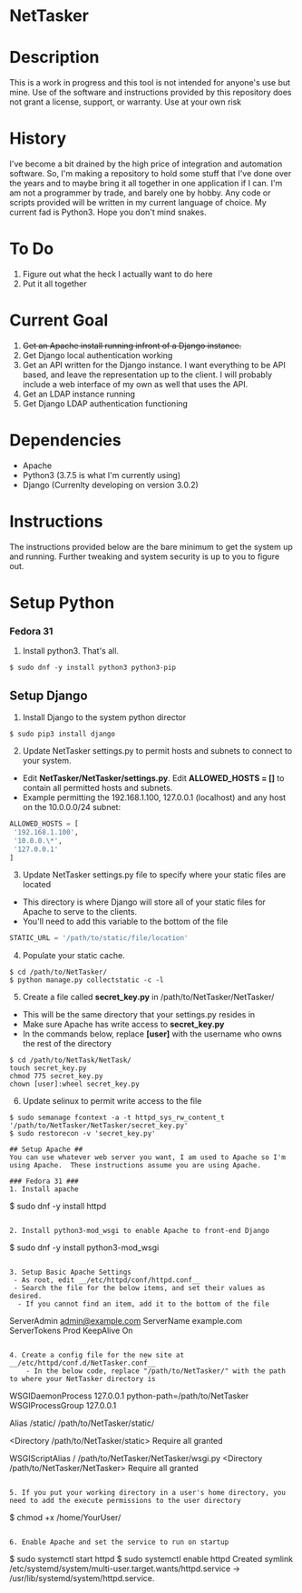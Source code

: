 # NetTasker #
# Description #
This is a work in progress and this tool is not intended for anyone's use but mine.  Use of the software and instructions provided by this repository does not grant a license, support, or warranty.  Use at your own risk

# History #
I've become a bit drained by the high price of integration and automation software.  So, I'm making a repository to hold some stuff that I've done over the years and to maybe bring it all together in one application if I can.  I'm am not a programmer by trade, and barely one by hobby.  Any code or scripts provided will be written in my current language of choice.  My current fad is Python3.  Hope you don't mind snakes.

# To Do #
1. Figure out what the heck I actually want to do here
2. Put it all together

# Current Goal #
1. ~~Get an Apache install running infront of a Django instance.~~
2. Get Django local authentication working
3. Get an API written for the Django instance.  I want everything to be API based, and leave the representation up to the client.  I will probably include a web interface of my own as well that uses the API.
4. Get an LDAP instance running
4. Get Django LDAP authentication functioning

# Dependencies #
- Apache
- Python3 (3.7.5 is what I'm currently using)
- Django (Currenlty developing on version 3.0.2)

# Instructions #
The instructions provided below are the bare minimum to get the system up and running.  Further tweaking and system security is up to you to figure out.

# Setup Python #

### Fedora 31 ###
1. Install python3.  That's all.
```
$ sudo dnf -y install python3 python3-pip
```


## Setup Django ##
1. Install Django to the system python director
```
$ sudo pip3 install django
```

2. Update NetTasker settings.py to permit hosts and subnets to connect to your system.
 - Edit __NetTasker/NetTasker/settings.py__.  Edit __ALLOWED_HOSTS = []__ to contain all permitted hosts and subnets.
 - Example permitting the 192.168.1.100, 127.0.0.1 (localhost) and any host on the 10.0.0.0/24 subnet:
```python
ALLOWED_HOSTS = [
 '192.168.1.100', 
 '10.0.0.\*',
 '127.0.0.1'
]
```

3. Update NetTasker settings.py file to specify where your static files are located
 - This directory is where Django will store all of your static files for Apache to serve to the clients.
 - You'll need to add this variable to the bottom of the file
```python
STATIC_URL = '/path/to/static/file/location'
```

4. Populate your static cache.
```
$ cd /path/to/NetTasker/
$ python manage.py collectstatic -c -l

```

5. Create a file called __secret_key.py__ in /path/to/NetTasker/NetTasker/
 - This will be the same directory that your settings.py resides in
 - Make sure Apache has write access to __secret_key.py__
 - In the commands below, replace __[user]__ with the username who owns the rest of the directory
```
$ cd /path/to/NetTask/NetTask/
touch secret_key.py
chmod 775 secret_key.py
chown [user]:wheel secret_key.py
```

6. Update selinux to permit write access to the file
```
$ sudo semanage fcontext -a -t httpd_sys_rw_content_t '/path/to/NetTasker/NetTasker/secret_key.py'
$ sudo restorecon -v 'secret_key.py'

## Setup Apache ##
You can use whatever web server you want, I am used to Apache so I'm using Apache.  These instructions assume you are using Apache.

### Fedora 31 ###
1. Install apache
```
$ sudo dnf -y install httpd
```

2. Install python3-mod_wsgi to enable Apache to front-end Django
```
$ sudo dnf -y install python3-mod_wsgi
```

3. Setup Basic Apache Settings
 - As root, edit __/etc/httpd/conf/httpd.conf__
 - Search the file for the below items, and set their values as desired.
  - If you cannot find an item, add it to the bottom of the file
```
ServerAdmin admin@example.com
ServerName  example.com
ServerTokens Prod
KeepAlive On
```

4. Create a config file for the new site at __/etc/httpd/conf.d/NetTasker.conf__
	- In the below code, replace "/path/to/NetTasker/" with the path to where your NetTasker directory is
```
WSGIDaemonProcess 127.0.0.1 python-path=/path/to/NetTasker
WSGIProcessGroup 127.0.0.1

Alias /static/ /path/to/NetTasker/static/

<Directory /path/to/NetTasker/static>
 Require all granted
</Directory>

WSGIScriptAlias / /path/to/NetTasker/NetTasker/wsgi.py
<Directory /path/to/NetTasker/NetTasker>
  <Files wsgi.py>
    Require all granted
  </Files>
</Directory>


```

5. If you put your working directory in a user's home directory, you need to add the execute permissions to the user directory
```
$ chmod +x /home/YourUser/
```

6. Enable Apache and set the service to run on startup
```
$ sudo systemctl start httpd
$ sudo systemctl enable httpd
Created symlink /etc/systemd/system/multi-user.target.wants/httpd.service → /usr/lib/systemd/system/httpd.service.
```

